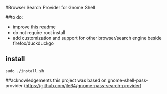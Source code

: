 #Browser Search Provider for Gnome Shell

##to do:
- improve this readme
- do not require root install
- add customization and support for other browser/search engine beside firefox/duckduckgo

## install

`sudo ./install.sh`

##acknowledgements
this project was based on gnome-shell-pass-provider (https://github.com/jle64/gnome-pass-search-provider)

